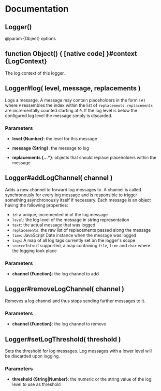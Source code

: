 # Documentation

## Logger()
@param {Object} options

## function Object() { [native code] }#context {LogContext}
The log context of this logger.


## Logger#log( level, message, replacements )
Logs a message. A message may contain placeholders in the form `[#]` where `#` ressembles the index
within the list of `replacements`. `replacements` are incrementally counted starting at `0`. If the
log level is below the configured log level the message simply is discarded.

### Parameters
- **level {Number}**: the level for this message

- **message {String}**: the message to log

- **replacements {...*}**: objects that should replace placeholders within the message


## Logger#addLogChannel( channel )
Adds a new channel to forward log messages to. A channel is called synchronously for every log message
and is responsible to trigger something asynchronously itself if necessary. Each message is an object
having the following properties:
- `id`: a unique, incremented id of the log message
- `level`: the log level of the message in string representation
- `text`: the actual message that was logged
- `replacements`: the raw list of replacements passed along the message
- `time`: JavaScript Date instance when the message was logged
- `tags`: A map of all log tags currently set on the logger's scope
- `sourceInfo`: if supported, a map containing `file`, `line` and `char` where the logging took place

### Parameters
- **channel {Function}**: the log channel to add


## Logger#removeLogChannel( channel )
Removes a log channel and thus stops sending further messages to it.

### Parameters
- **channel {Function}**: the log channel to remove


## Logger#setLogThreshold( threshold )
Sets the threshold for log messages. Log messages with a lower level will be discarded upon logging.

### Parameters
- **threshold {String|Number}**: the numeric or the string value of the log level to use as threshold
